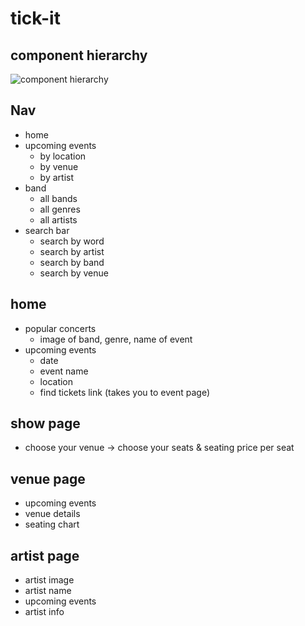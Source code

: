 # tick-it

## component hierarchy 

![component hierarchy](https://i.imgur.com/PsIQDd8.png)

## Nav 
- home
- upcoming events
    - by location
    - by venue
    - by artist
- band
    - all bands
    - all genres 
    - all artists
- search bar 
    - search by word
    - search by artist 
    - search by band
    - search by venue 

## home 
- popular concerts 
    - image of band, genre, name of event
- upcoming events 
    - date 
    - event name 
    - location 
    - find tickets link (takes you to event page)

## show page  
- choose your venue 
    -> choose your seats & seating price per seat 

## venue page
- upcoming events 
- venue details 
- seating chart

## artist page 
- artist image 
- artist name
- upcoming events 
- artist info